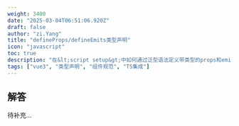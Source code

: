 ```yaml
---
weight: 3400
date: "2025-03-04T06:51:06.920Z"
draft: false
author: "zi.Yang"
title: "defineProps/defineEmits类型声明"
icon: "javascript"
toc: true
description: "在&lt;script setup&gt;中如何通过泛型语法定义带类型的props和emits？请演示使用接口继承和字面量类型实现复杂类型校验的代码示例。"
tags: ["vue3", "类型声明", "组件规范", "TS集成"]
---
```


## 解答

待补充...
